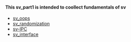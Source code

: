 #### This sv_part1 is intended to coollect fundamentals of sv



- [sv_oops](https://github.com/visionvlsi/sv_part1/tree/main/sv_oops)
- [sv_randomization](https://github.com/visionvlsi/sv_part1/tree/main/sv_randomization)
- [sv-IPC](https://github.com/visionvlsi/sv_part1/tree/main/sv_IPC)
- [sv_interface](https://github.com/visionvlsi/sv_part1/tree/main/sv_interface)

